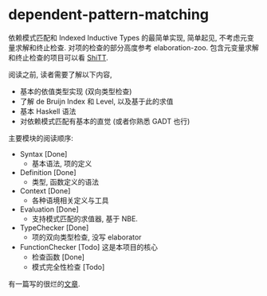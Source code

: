 # dependent-pattern-matching

依赖模式匹配和 Indexed Inductive Types 的最简单实现, 简单起见, 不考虑元变量求解和终止检查. 对项的检查的部分高度参考 elaboration-zoo.
包含元变量求解和终止检查的项目可以看 [ShiTT](https://github.com/KonjacSource/ShiTT).

阅读之前, 读者需要了解以下内容,
- 基本的依值类型实现 (双向类型检查)
- 了解 de Bruijn Index 和 Level, 以及基于此的求值
- 基本 Haskell 语法
- 对依赖模式匹配有基本的直觉 (或者你熟悉 GADT 也行)

主要模块的阅读顺序:
- Syntax [Done]
  * 基本语法, 项的定义
- Definition [Done]
  * 类型, 函数定义的语法
- Context [Done]
  * 各种语境相关定义与工具
- Evaluation [Done]
  * 支持模式匹配的求值器, 基于 NBE.
- TypeChecker [Done]
  * 项的双向类型检查, 没写 elaborator
- FunctionChecker [Todo]
  这是本项目的核心
  * 检查函数 [Done]
  * 模式完全性检查 [Todo]

有一篇写的很烂的[文章](design_proof_assistant_net.pdf).